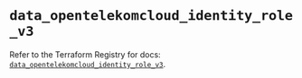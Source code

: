 # `data_opentelekomcloud_identity_role_v3`

Refer to the Terraform Registry for docs: [`data_opentelekomcloud_identity_role_v3`](https://registry.terraform.io/providers/opentelekomcloud/opentelekomcloud/1.36.30/docs/data-sources/identity_role_v3).
